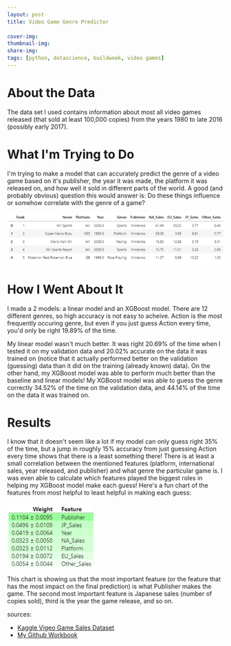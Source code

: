 ```yaml
---
layout: post
title: Video Game Genre Predictor

cover-img: 
thumbnail-img: 
share-img: 
tags: [python, datascience, buildweek, video games]
---
```

# About the Data
The data set I used contains information about most all video
games released (that sold at least 100,000 copies) from the years 1980
to late 2016 (possibly early 2017).

# What I'm Trying to Do
I'm trying to make a model that can accurately predict
the genre of a video game based on it's publisher, the year it was made,
the platform it was released on, and how well it sold
in different parts of the world. A good (and probably obvious) question this would answer is:
Do these things influence or somehow correlate with the genre of a game?

![Example image of my dataset](/assets/img/vg-sales-dataframe.png)

# How I Went About It
I made a 2 models: a linear model and an XGBoost model. There are 12 different genres, so high accuracy is not easy to acheive. Action is the most frequently occuring genre, but even if you just guess Action every time, you'd only be right 19.89% of the time.

My linear model wasn't much better. It was right 20.69% of the time when I tested it on my validation data and 20.02% accurate on the data it was trained on (notice that it actually performed better on the validation (guessing) data than it did on the training (already known) data). On the other hand, my XGBoost model was able to perform much better than the baseline and linear models! My XGBoost model was able to guess the genre correctly 34.52% of the time on the validation data, and 44.14% of the time on the data it was trained on.

# Results
I know that it doesn't seem like a lot if my model can only guess right 35% of the time, but a jump in roughly 15% accuracy from just guessing Action every time shows that there is a least something there! There is at least a small correlation between the mentioned features (platform, international sales, year released, and publisher) and what genre the particular game is. I was even able to calculate which features played the biggest roles in helping my XGBoost model make each guess! Here's a fun chart of the features from most helpful to least helpful in making each guess:

![Permutation Importance Chart showing weights of each feature.](/assets/img/permuation_importance_chart.png)

This chart is showing us that the most important feature (or the feature that has the most impact on the final prediction) is what Publisher makes the game. The second most important feature is Japanese sales (number of copies sold), third is the year the game release, and so on.

sources:
* [Kaggle Vigeo Game Sales Dataset](https://www.kaggle.com/gregorut/videogamesales)
* [My Github Workbook](https://github.com/jrivest2/buildweek2/blob/main/workbook.ipynb)
